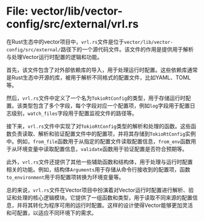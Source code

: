 # File: vector/lib/vector-config/src/external/vrl.rs

在Rust生态中的vector项目中，`vrl.rs`文件是位于`vector/lib/vector-config/src/external/`路径下的一个源代码文件。该文件的作用是提供用于解析与处理Vector运行时配置的逻辑和功能。

首先，该文件包含了对外部依赖库的导入，用于处理运行时配置。这些依赖库通常是Rust生态中开源的库，被用于解析不同格式的配置文件，比如YAML、TOML等。

然后，`vrl.rs`文件中定义了一个名为`TokioRtConfig`的类型，用于存储运行时配置。该类型包含了多个字段，每个字段对应一个配置项，例如`log`字段用于配置日志级别，`watch_files`字段用于配置监视文件的路径等。

接下来，`vrl.rs`文件中实现了对`TokioRtConfig`类型的解析和处理的函数。这些函数负责读取、解析和验证配置文件中的配置项，并将其存储到`TokioRtConfig`实例中。例如，`from_file`函数用于从指定的配置文件读取配置信息，`from_env`函数用于从环境变量中读取配置信息，`validate`函数用于验证配置是否符合预期等。

此外，`vrl.rs`文件还提供了其他一些辅助函数和结构体，用于处理与运行时配置相关的功能。例如，结构体`Arguments`用于存储从命令行接收到的配置项，函数`to_environment`用于将配置项转换为环境变量等。

总的来说，`vrl.rs`文件在Vector项目中扮演着对Vector运行时配置进行解析、验证和处理的核心逻辑模块。它提供了一组函数和类型，用于读取不同来源的配置信息，并将其转化为程序可用的运行时配置。这样的设计使得Vector能够更加灵活和可配置，以适应不同环境下的需求。

